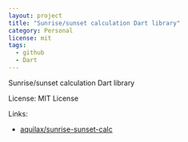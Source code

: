 ```yaml
---
layout: project
title: "Sunrise/sunset calculation Dart library"
category: Personal
license: mit
tags:
  - github
  - Dart
---
```


Sunrise/sunset calculation Dart library

License: MIT License

Links:

* [aquilax/sunrise-sunset-calc](https://github.com/aquilax/sunrise-sunset-calc)
